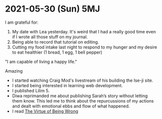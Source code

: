 # 2021-05-30 (Sun) 5MJ

I am grateful for:

1. My date with Lea yesterday. It's weird that I had a really good time even if I wrote all those stuff on my journal.
2. Being able to record that tutorial on editing.
3. Cutting my food intake last night to respond to my hunger and my desire to eat healthier (1 bread, 1 egg, 1 bell pepper)

"I am capable of living a happy life."

Amazing

- I started watching Craig Mod's livestream of his building the Ise-ji site.
- I started being interested in learning web development.
- I published Lilim 5.
- Diwa reprimanded me about publishing Sarah’s story without letting them know. This led me to think about the repurcussions of my actions and dealt with emotional ebbs and flow of what happened.
- I read [The Virtue of Being Wrong](https://medium.com/stoicism-philosophy-as-a-way-of-life/the-virtue-of-being-wrong-b115ed39d439)

